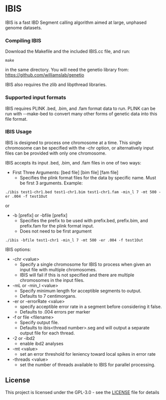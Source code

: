 # IBIS

IBIS is a fast IBD Segment calling algorithm aimed at large, unphased genome datasets.

### Compiling IBIS

Download the Makefile and the included IBIS.cc file, and run:

```
make
```
in the same directory. You will need the genetio library from:
https://github.com/williamslab/genetio

IBIS also requires the zlib and libpthread libraries.
### Supported input formats

IBIS requires PLINK .bed, .bim, and .fam format data to run. PLINK can be run with --make-bed to convert many other forms of genetic data into this file format.

### IBIS Usage

IBIS is designed to process one chromosome at a time. This single chromosome can be specified with the -chr option, or alternatively input files can be provided with only one chromosome.

IBIS accepts its input .bed, .bim, and .fam files in one of two ways:

* First Three Arguments: [bed file] [bim file] [fam file]         
	* Specifies the plink format files for the data by specific name. Must be first 3 arguments.
Example:
```
./ibis test1-chr1.bed test1-chr1.bim test1-chr1.fam -min_l 7 -mt 500 -er .004 -f test1Out
```
or
* -b [prefix] or -bfile [prefix]         
	* Specifies the prefix to be used with prefix.bed, prefix.bim, and prefix.fam for the plink format input.
	* Does not need to be first argument

```
./ibis -bfile test1-chr1 -min_l 7 -mt 500 -er .004 -f test1Out
```
IBIS options:

* -chr \<value\>
	* Specify a single chromosome for IBIS to process when given an input file with multiple chromosomes.
	* IBIS will fail if this is not specified and there are multiple chromosomes in the input files.
* -mL or -min_l \<value\>            
	* Specify minimum length for acceptible segments to output.
	* Defaults to 7 centimorgans.
* -er or -errorRate \<value\>        
	* specify acceptible error rate in a segment before considering it false.                           
	* Defaults to .004 errors per marker
* -f or file \<filename\>           
	* Specify output file.
	* Defaults to ibis\<thread number\>.seg and will output a separate output file for each thread.
* -2 or -ibd2                     
	* enable ibd2 analyses
* -mt \<value\>                     
	* set an error threshold for leniency toward local spikes in error rate
* -threads \<value\>                
	* set the number of threads available to IBIS for parallel processing.

## License

This project is licensed under the GPL-3.0 - see the [LICENSE](LICENSE) file for details

